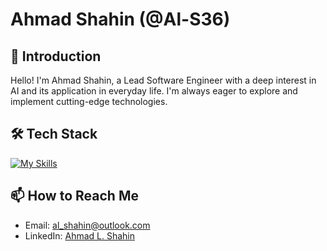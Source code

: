 # Ahmad Shahin (@Al-S36)

## 👋 Introduction
Hello! I'm Ahmad Shahin, a Lead Software Engineer with a deep interest in AI and its application in everyday life. I'm always eager to explore and implement cutting-edge technologies.

## 🛠️ Tech Stack
[![My Skills](https://skillicons.dev/icons?i=java,python,dart,html,css,mysql,anaconda,androidstudio,atom,azure,bootstrap,discord,django,figma,flutter,flask,git,github,gitlab,gradle,idea,js,jenkins,linux,maven,nodejs,php,postman,wordpress,spring,firebase,raspberrypi,react,vscode,trap&perline=17)](https://skillicons.dev)

## 📫 How to Reach Me
- Email: [al_shahin@outlook.com](mailto:al_shahin@outlook.com)
- LinkedIn: [Ahmad L. Shahin](https://www.linkedin.com/in/ahmad-l-shahin/)

